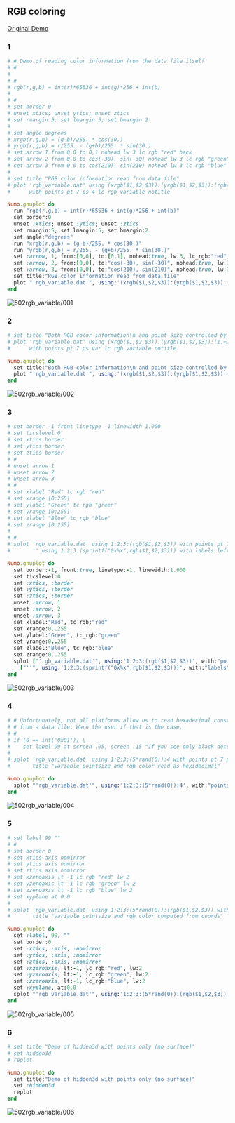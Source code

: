 ## RGB coloring
[Original Demo](http://gnuplot.sourceforge.net/demo_4.6/rgb_variable.html)

### 1

```ruby
# # Demo of reading color information from the data file itself
# #
# 
# #
# rgb(r,g,b) = int(r)*65536 + int(g)*256 + int(b)
# 
# #
# set border 0
# unset xtics; unset ytics; unset ztics
# set rmargin 5; set lmargin 5; set bmargin 2
# 
# set angle degrees
# xrgb(r,g,b) = (g-b)/255. * cos(30.)  
# yrgb(r,g,b) = r/255. - (g+b)/255. * sin(30.)
# set arrow 1 from 0,0 to 0,1 nohead lw 3 lc rgb "red" back
# set arrow 2 from 0,0 to cos(-30), sin(-30) nohead lw 3 lc rgb "green" back
# set arrow 3 from 0,0 to cos(210), sin(210) nohead lw 3 lc rgb "blue" back
# 
# set title "RGB color information read from data file"
# plot 'rgb_variable.dat' using (xrgb($1,$2,$3)):(yrgb($1,$2,$3)):(rgb($1,$2,$3)) \
#      with points pt 7 ps 4 lc rgb variable notitle

Numo.gnuplot do
  run "rgb(r,g,b) = int(r)*65536 + int(g)*256 + int(b)"
  set border:0
  unset :xtics; unset :ytics; unset :ztics
  set rmargin:5; set lmargin:5; set bmargin:2
  set angle:"degrees"
  run "xrgb(r,g,b) = (g-b)/255. * cos(30.)"
  run "yrgb(r,g,b) = r/255. - (g+b)/255. * sin(30.)"
  set :arrow, 1, from:[0,0], to:[0,1], nohead:true, lw:3, lc_rgb:"red", back:true
  set :arrow, 2, from:[0,0], to:"cos(-30), sin(-30)", nohead:true, lw:3, lc_rgb:"green", back:true
  set :arrow, 3, from:[0,0], to:"cos(210), sin(210)", nohead:true, lw:3, lc_rgb:"blue", back:true
  set title:"RGB color information read from data file"
  plot "'rgb_variable.dat'", using:'(xrgb($1,$2,$3)):(yrgb($1,$2,$3)):(rgb($1,$2,$3))', with:"points", pt:7, ps:4, lc_rgb:"variable", notitle:true
end
```
![502rgb_variable/001](https://raw.githubusercontent.com/ruby-numo/gnuplot-demo/master/gnuplot/md/502rgb_variable/image/001.png)

### 2

```ruby
# set title "Both RGB color information\n and point size controlled by input"
# plot 'rgb_variable.dat' using (xrgb($1,$2,$3)):(yrgb($1,$2,$3)):(1.+2.*rand(0)):(rgb($1,$2,$3)) \
#      with points pt 7 ps var lc rgb variable notitle

Numo.gnuplot do
  set title:"Both RGB color information\n and point size controlled by input"
  plot "'rgb_variable.dat'", using:'(xrgb($1,$2,$3)):(yrgb($1,$2,$3)):(1.+2.*rand(0)):(rgb($1,$2,$3))', with:"points", pt:7, ps:"var", lc_rgb:"variable", notitle:true
end
```
![502rgb_variable/002](https://raw.githubusercontent.com/ruby-numo/gnuplot-demo/master/gnuplot/md/502rgb_variable/image/002.png)

### 3

```ruby
# set border -1 front linetype -1 linewidth 1.000
# set ticslevel 0
# set xtics border
# set ytics border
# set ztics border
# #
# unset arrow 1
# unset arrow 2
# unset arrow 3
# #
# set xlabel "Red" tc rgb "red"
# set xrange [0:255]
# set ylabel "Green" tc rgb "green"
# set yrange [0:255]
# set zlabel "Blue" tc rgb "blue"
# set zrange [0:255]
# 
# #
# splot 'rgb_variable.dat' using 1:2:3:(rgb($1,$2,$3)) with points pt 7 ps 4 lc rgb variable, \
#       '' using 1:2:3:(sprintf("0x%x",rgb($1,$2,$3))) with labels left offset 1 notitle

Numo.gnuplot do
  set border:-1, front:true, linetype:-1, linewidth:1.000
  set ticslevel:0
  set :xtics, :border
  set :ytics, :border
  set :ztics, :border
  unset :arrow, 1
  unset :arrow, 2
  unset :arrow, 3
  set xlabel:"Red", tc_rgb:"red"
  set xrange:0..255
  set ylabel:"Green", tc_rgb:"green"
  set yrange:0..255
  set zlabel:"Blue", tc_rgb:"blue"
  set zrange:0..255
  splot ["'rgb_variable.dat'", using:'1:2:3:(rgb($1,$2,$3))', with:"points", pt:7, ps:4, lc_rgb:"variable"],
    ["''", using:'1:2:3:(sprintf("0x%x",rgb($1,$2,$3)))', with:"labels", left:true, offset:1, notitle:true]
end
```
![502rgb_variable/003](https://raw.githubusercontent.com/ruby-numo/gnuplot-demo/master/gnuplot/md/502rgb_variable/image/003.png)

### 4

```ruby
# # Unfortunately, not all platforms allow us to read hexadecimal constants
# # from a data file. Warn the user if that is the case.
# #
# if (0 == int('0x01')) \
#    set label 99 at screen .05, screen .15 "If you see only black dots,\nthis means your platform does not \nsupport reading hexadecimal constants\nfrom a data file. Get a newer libc."
# 
# splot 'rgb_variable.dat' using 1:2:3:(5*rand(0)):4 with points pt 7 ps variable lc rgb variable \
#       title "variable pointsize and rgb color read as hexidecimal"

Numo.gnuplot do
  splot "'rgb_variable.dat'", using:'1:2:3:(5*rand(0)):4', with:"points", pt:7, ps:"variable", lc_rgb:"variable", title:"variable pointsize and rgb color read as hexidecimal"
end
```
![502rgb_variable/004](https://raw.githubusercontent.com/ruby-numo/gnuplot-demo/master/gnuplot/md/502rgb_variable/image/004.png)

### 5

```ruby
# set label 99 ""
# #
# set border 0
# set xtics axis nomirror
# set ytics axis nomirror
# set ztics axis nomirror
# set xzeroaxis lt -1 lc rgb "red" lw 2
# set yzeroaxis lt -1 lc rgb "green" lw 2
# set zzeroaxis lt -1 lc rgb "blue" lw 2
# set xyplane at 0.0
# 
# splot 'rgb_variable.dat' using 1:2:3:(5*rand(0)):(rgb($1,$2,$3)) with points pt 7 ps variable lc rgb variable \
#       title "variable pointsize and rgb color computed from coords"

Numo.gnuplot do
  set :label, 99, ""
  set border:0
  set :xtics, :axis, :nomirror
  set :ytics, :axis, :nomirror
  set :ztics, :axis, :nomirror
  set :xzeroaxis, lt:-1, lc_rgb:"red", lw:2
  set :yzeroaxis, lt:-1, lc_rgb:"green", lw:2
  set :zzeroaxis, lt:-1, lc_rgb:"blue", lw:2
  set :xyplane, at:0.0
  splot "'rgb_variable.dat'", using:'1:2:3:(5*rand(0)):(rgb($1,$2,$3))', with:"points", pt:7, ps:"variable", lc_rgb:"variable", title:"variable pointsize and rgb color computed from coords"
end
```
![502rgb_variable/005](https://raw.githubusercontent.com/ruby-numo/gnuplot-demo/master/gnuplot/md/502rgb_variable/image/005.png)

### 6

```ruby
# set title "Demo of hidden3d with points only (no surface)"
# set hidden3d
# replot

Numo.gnuplot do
  set title:"Demo of hidden3d with points only (no surface)"
  set :hidden3d
  replot
end
```
![502rgb_variable/006](https://raw.githubusercontent.com/ruby-numo/gnuplot-demo/master/gnuplot/md/502rgb_variable/image/006.png)
